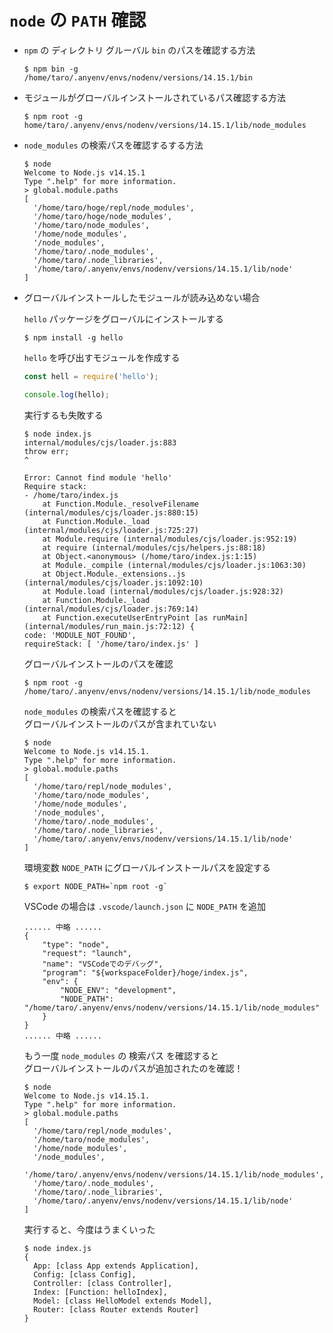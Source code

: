 # `node` の `PATH` 確認

* `npm` の ディレクトリ グルーバル `bin` のパスを確認する方法

    ```
    $ npm bin -g
    /home/taro/.anyenv/envs/nodenv/versions/14.15.1/bin
    ```

* モジュールがグローバルインストールされているパス確認する方法

    ```
    $ npm root -g
    home/taro/.anyenv/envs/nodenv/versions/14.15.1/lib/node_modules
    ```

* `node_modules` の検索パスを確認するする方法

    ```
    $ node
    Welcome to Node.js v14.15.1
    Type ".help" for more information.
    > global.module.paths
    [
      '/home/taro/hoge/repl/node_modules',
      '/home/taro/hoge/node_modules',
      '/home/taro/node_modules',
      '/home/node_modules',
      '/node_modules',
      '/home/taro/.node_modules',
      '/home/taro/.node_libraries',
      '/home/taro/.anyenv/envs/nodenv/versions/14.15.1/lib/node'
    ]
    ```
* グローバルインストールしたモジュールが読み込めない場合

    `hello` パッケージをグローバルにインストールする
    ```
    $ npm install -g hello
    ```

    `hello` を呼び出すモジュールを作成する
    ```JavaScript
    const hell = require('hello');

    console.log(hello);    
    ```

    実行するも失敗する
    ```
    $ node index.js
    internal/modules/cjs/loader.js:883
    throw err;
    ^

    Error: Cannot find module 'hello'
    Require stack:
    - /home/taro/index.js
        at Function.Module._resolveFilename (internal/modules/cjs/loader.js:880:15)
        at Function.Module._load (internal/modules/cjs/loader.js:725:27)
        at Module.require (internal/modules/cjs/loader.js:952:19)
        at require (internal/modules/cjs/helpers.js:88:18)
        at Object.<anonymous> (/home/taro/index.js:1:15)
        at Module._compile (internal/modules/cjs/loader.js:1063:30)
        at Object.Module._extensions..js (internal/modules/cjs/loader.js:1092:10)
        at Module.load (internal/modules/cjs/loader.js:928:32)
        at Function.Module._load (internal/modules/cjs/loader.js:769:14)
        at Function.executeUserEntryPoint [as runMain] (internal/modules/run_main.js:72:12) {
    code: 'MODULE_NOT_FOUND',
    requireStack: [ '/home/taro/index.js' ]
    ```

    グローバルインストールのパスを確認
    ```
    $ npm root -g
    /home/taro/.anyenv/envs/nodenv/versions/14.15.1/lib/node_modules
    ```

    `node_modules` の検索パスを確認すると   
    グローバルインストールのパスが含まれていない
    ```
    $ node
    Welcome to Node.js v14.15.1.
    Type ".help" for more information.
    > global.module.paths
    [
      '/home/taro/repl/node_modules',
      '/home/taro/node_modules',
      '/home/node_modules',
      '/node_modules',
      '/home/taro/.node_modules',
      '/home/taro/.node_libraries',
      '/home/taro/.anyenv/envs/nodenv/versions/14.15.1/lib/node'
    ]
    ```

    環境変数 `NODE_PATH` にグローバルインストールパスを設定する
    ```
    $ export NODE_PATH=`npm root -g`
    ```
    
    VSCode の場合は `.vscode/launch.json` に `NODE_PATH` を追加
    ```
    ...... 中略 ......
    {
        "type": "node",
        "request": "launch",
        "name": "VSCodeでのデバッグ",
        "program": "${workspaceFolder}/hoge/index.js",
        "env": {
            "NODE_ENV": "development", 
            "NODE_PATH": "/home/taro/.anyenv/envs/nodenv/versions/14.15.1/lib/node_modules"
        }
    }
    ...... 中略 ......
    ```

    もう一度 `node_modules` の 検索パス を確認すると   
    グローバルインストールのパスが追加されたのを確認！
    ```
    $ node
    Welcome to Node.js v14.15.1.
    Type ".help" for more information.
    > global.module.paths
    [
      '/home/taro/repl/node_modules',
      '/home/taro/node_modules',
      '/home/node_modules',
      '/node_modules',
      '/home/taro/.anyenv/envs/nodenv/versions/14.15.1/lib/node_modules',
      '/home/taro/.node_modules',
      '/home/taro/.node_libraries',
      '/home/taro/.anyenv/envs/nodenv/versions/14.15.1/lib/node'
    ]
    ```

    実行すると、今度はうまくいった
    ```
    $ node index.js
    {
      App: [class App extends Application],
      Config: [class Config],
      Controller: [class Controller],
      Index: [Function: helloIndex],
      Model: [class HelloModel extends Model],
      Router: [class Router extends Router]
    }
    ```
